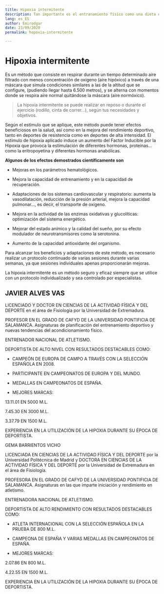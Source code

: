```yaml
---
title: Hipoxia intermitente
description: Tan importante es el entranamiento físico como una dieta equilibrada y orientada a nuestros objetivos.
lang: es_ES
author: Emirodgar
date: 23/09/2020
permalink: hopoxia-intermitente

---
```


# Hipoxia intermitente

Es un método que consiste en respirar durante un tiempo determinado aire filtrado con menos concentración de oxígeno (aire hipóxico) a través de una máscara que simula condiciones similares a las de la altitud que se configure, (pudiendo llegar hasta 6.500 metros), y se alterna con momentos donde se respira aire normal quitándose la máscara (aire normóxico).

> La hipoxia intermitente se puede realizar en reposo o durante el ejercicio (rodillo, cinta de correr…), según tus necesidades y objetivos.

Según el estímulo que se aplique, este método puede tener efectos beneficiosos en la salud, así como en la mejora del rendimiento deportivo, tanto en deportes de resistencia como en deportes de alta intensidad. El estímulo de hipoxia aplicado induce un aumento del Factor Inducible por la Hipoxia que provoca la estimulación de diferentes hormonas, proteínas… como la eritropoyetina y diferentes hormonas anabólicas.

**Algunos de los efectos demostrados científicamente son**

-   Mejoras en los parámetros hematológicos.
    
-   Mejora la capacidad de entrenamiento y en la capacidad de recuperación.
    
-   Adaptaciones de los sistemas cardiovascular y respiratorio: aumenta la vasodilatación, reducción de la presión arterial, mejora la capacidad pulmonar…, es decir, el transporte de oxígeno.
    
-   Mejora en la actividad de las enzimas oxidativas y glucolíticas: optimización del sistema energético.
    
-   Mejorar del estado anímico y la calidad del sueño, por su efecto modulador de neurotransmisores como la serotonina.
    
-   Aumento de la capacidad antioxidante del organismo.

Para alcanzar los beneficios y adaptaciones de este método, es necesario realizar un protocolo continuado de varias sesiones durante varias semanas, ya que sesiones individuales apenas proporcionarán mejoras.

La hipoxia intermitente es un método seguro y eficaz siempre que se utilice con un protocolo individualizado y sea controlado por especialistas.

## JAVIER ALVES VAS

LICENCIADO Y DOCTOR EN CIENCIAS DE LA ACTIVIDAD FÍSICA Y DEL DEPORTE en el área de Fisiología por la Universidad de Extremadura.

PROFESOR EN EL GRADO DE CAFYD DE LA UNIVERSIDAD PONTIFICIA DE SALAMANCA. Asignaturas de planificación del entrenamiento deportivo y nuevas tendencias del acondicionamiento físico.

ENTRENADOR NACIONAL DE ATLETISMO.

DEPORTISTA DE ALTO NIVEL CON RESULTADOS DESTACABLES COMO:

-   CAMPEÓN DE EUROPA DE CAMPO A TRAVÉS CON LA SELECCIÓN ESPAÑOLA EN 2008.
    
-   PARTICIPANTE EN CAMPEONATOS DE EUROPA Y DEL MUNDO.
    
-   MEDALLAS EN CAMPEONATOS DE ESPAÑA.
    
-   MEJORES MARCAS:
    

13.11.01 EN 5000 M.L.

7.45.30 EN 3000 M.L.

3.37.79 EN 1500 M.L.

EXPERIENCIA EN LA UTILIZACIÓN DE LA HIPOXIA DURANTE SU ÉPOCA DE DEPORTISTA.

GEMA BARRIENTOS VICHO

LICENCIADA EN CIENCIAS DE LA ACTIVIDAD FÍSICA Y DEL DEPORTE por la Universidad Politécnica de Madrid y DOCTORA EN CIENCIAS DE LA ACTIVIDAD FÍSICA Y DEL DEPORTE por la Universidad de Extremadura en el área de Fisiología.

PROFESORA EN EL GRADO DE CAFYD DE LA UNIVERSIDAD PONTIFICIA DE SALAMANCA. Asignaturas en las que imparte iniciación y rendimiento en atletismo.

ENTRENADORA NACIONAL DE ATLETISMO.

DEPORTISTA DE ALTO RENDIMIENTO CON RESULTADOS DESTACABLES COMO:

-   ATLETA INTERNACIONAL CON LA SELECCIÓN ESPAÑOLA EN LA PRUEBA DE 800 M.L.
    
-   CAMPEONA DE ESPAÑA Y VARIAS MEDALLAS EN CAMPEONATOS DE ESPAÑA.
    
-   MEJORES MARCAS:
    

2.07.86 EN 800 M.L.

4.22.55 EN 1500 M.L.

EXPERIENCIA EN LA UTILIZACIÓN DE LA HIPOXIA DURANTE SU ÉPOCA DE DEPORTISTA.
<!--stackedit_data:
eyJoaXN0b3J5IjpbMTk0NzQwNzgxNl19
-->